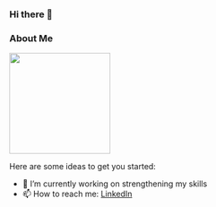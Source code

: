 ### Hi there 👋



### About Me

<img height="180em" src="https://github-readme-stats.vercel.app/api?username=Joel-Marc&show_icons=true&hide_border=true&&count_private=true&include_all_commits=true" />

<!--
**Joel-Marc/Joel-Marc** is a ✨ _special_ ✨ repository because its `README.md` (this file) appears on your GitHub profile. -->

Here are some ideas to get you started:

- 🔭 I’m currently working on strengthening my skills
- 📫 How to reach me: [LinkedIn](https://www.linkedin.com/in/joel-marceline-a33b3919a/)


